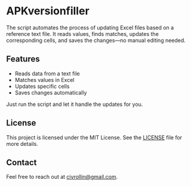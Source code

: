 # APKversionfiller

The script automates the process of updating Excel files based on a reference text file. It reads values, finds matches, updates the corresponding cells, and saves the changes—no manual editing needed.  

## Features  
- Reads data from a text file  
- Matches values in Excel  
- Updates specific cells  
- Saves changes automatically  

Just run the script and let it handle the updates for you.  

## License  
This project is licensed under the MIT License. See the [LICENSE](./LICENSE) file for more details.  

## Contact  
Feel free to reach out at civrollin@gmail.com.  
